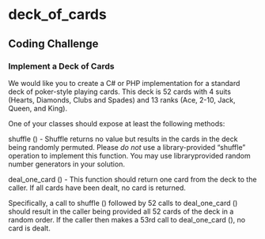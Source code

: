 # deck_of_cards


## Coding Challenge

### Implement a Deck of Cards

We would like you to create a C# or PHP implementation for a standard deck of poker-style playing
cards. This deck is 52 cards with 4 suits (Hearts, Diamonds, Clubs and Spades) and 13 ranks (Ace, 2-10,
Jack, Queen, and King).

One of your classes should expose at least the following methods:

shuffle () - Shuffle returns no value but results in the cards in the deck being randomly permuted. Please
*do not* use a library-provided “shuffle” operation to implement this function. You may use libraryprovided random number generators in your solution.

deal_one_card () - This function should return one card from the deck to the caller. If all cards have been
dealt, no card is returned.

Specifically, a call to shuffle () followed by 52 calls to deal_one_card () should result in the caller being
provided all 52 cards of the deck in a random order. If the caller then makes a 53rd call to
deal_one_card (), no card is dealt.
